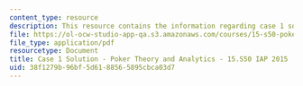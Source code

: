 ```yaml
---
content_type: resource
description: This resource contains the information regarding case 1 solution.
file: https://ol-ocw-studio-app-qa.s3.amazonaws.com/courses/15-s50-poker-theory-and-analytics-january-iap-2015/38f1279b96bf5d6188565895cbca03d7_MIT15_S50IAP15_Case1_Sol.pdf
file_type: application/pdf
resourcetype: Document
title: Case 1 Solution - Poker Theory and Analytics - 15.S50 IAP 2015
uid: 38f1279b-96bf-5d61-8856-5895cbca03d7
---
```

